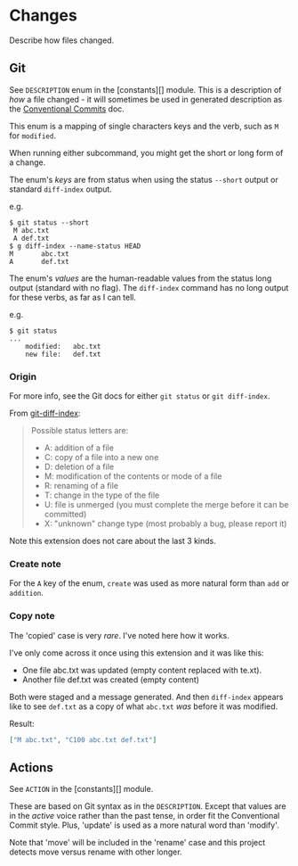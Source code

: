 # Changes

Describe how files changed.


## Git

See `DESCRIPTION` enum in the [constants][] module. This is a description of _how_ a file changed - it will sometimes be used in generated description as the [Conventional Commits][] doc.

This enum is a mapping of single characters keys and the verb, such as `M` for `modified`.

When running either subcommand, you might get the short or long form of a change.

The enum's _keys_ are from status when using the status `--short` output or standard `diff-index` output.

e.g.

```console
$ git status --short
 M abc.txt
 A def.txt
$ g diff-index --name-status HEAD
M       abc.txt
A       def.txt
```

The enum's _values_ are the human-readable values from the status long output (standard with no flag). The `diff-index` command has no long output for these verbs, as far as I can tell.

e.g.

```console
$ git status
...
    modified:   abc.txt
    new file:   def.txt
```

### Origin

For more info, see the Git docs for either `git status` or `git diff-index`.

From [git-diff-index][]:

> Possible status letters are:
>
> - A: addition of a file
> - C: copy of a file into a new one
> - D: deletion of a file
> - M: modification of the contents or mode of a file
> - R: renaming of a file
> - T: change in the type of the file
> - U: file is unmerged (you must complete the merge before it can be committed)
> - X: "unknown" change type (most probably a bug, please report it)

Note this extension does not care about the last 3 kinds.


### Create note

For the `A` key of the enum, `create` was used as more natural form than `add` or `addition`.

### Copy note

The 'copied' case is very _rare_. I've noted here how it works.

I've only come across it once using this extension and it was like this:

- One file abc.txt was updated (empty content replaced with te.xt).
- Another file def.txt was created (empty content)

Both were staged and a message generated. And then `diff-index` appears like to see `def.txt` as a copy of what `abc.txt` _was_ before it was modified.

Result:

```json
["M abc.txt", "C100 abc.txt def.txt"]
```


## Actions

See `ACTION` in the [constants][] module.

These are based on Git syntax as in the `DESCRIPTION`. Except that values are in the _active_
voice rather than the past tense, in order fit the Conventional Commit style. Plus, 'update' is
used as a more natural word than 'modify'.

Note that 'move' will be included in the 'rename' case and this project detects move versus rename with other longer.


[constants.ts]: /src/lib/constants.ts
[Conventional Commits]: /docs/manual/conventional-commits.md
[git-diff-index]: https://git-scm.com/docs/git-diff-index
